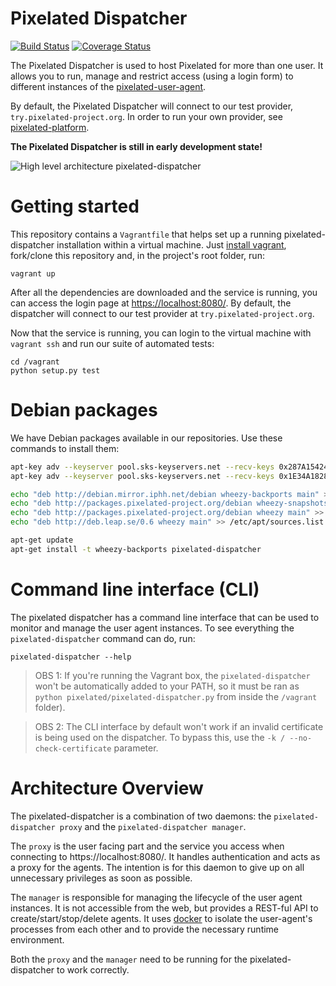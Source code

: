 Pixelated Dispatcher
====================

[![Build Status](https://travis-ci.org/pixelated-project/pixelated-dispatcher.svg?branch=master)](https://travis-ci.org/pixelated-project/pixelated-dispatcher)
[![Coverage Status](https://coveralls.io/repos/pixelated-project/pixelated-dispatcher/badge.svg?branch=master)](https://coveralls.io/r/pixelated-project/pixelated-dispatcher?branch=master)

The Pixelated Dispatcher is used to host Pixelated for more than one user. It allows you to run, manage and restrict access (using a login form) to different instances of the [pixelated-user-agent](https://github.com/pixelated-project/pixelated-user-agent).

By default, the Pixelated Dispatcher will connect to our test provider, `try.pixelated-project.org`. In order to run your own provider, see [pixelated-platform](https://github.com/pixelated-project/pixelated-platform).

**The Pixelated Dispatcher is still in early development state!**

![High level architecture pixelated-dispatcher](https://pixelated-project.org/assets/images/pixelated-dispatcher.png)


# Getting started

This repository contains a `Vagrantfile` that helps set up a running pixelated-dispatcher installation within a virtual machine. Just [install vagrant](https://www.vagrantup.com/downloads.html), fork/clone this repository and, in the project's root folder, run:

    vagrant up

After all the dependencies are downloaded and the service is running, you can access the login page at [https://localhost:8080/](https://localhost:8080/). By default, the dispatcher will connect to our test provider at `try.pixelated-project.org`.

Now that the service is running, you can login to the virtual machine with `vagrant ssh` and run our suite of automated tests:

    cd /vagrant
    python setup.py test



# Debian packages

We have Debian packages available in our repositories. Use these commands to install them:

```bash
apt-key adv --keyserver pool.sks-keyservers.net --recv-keys 0x287A1542472DC0E3
apt-key adv --keyserver pool.sks-keyservers.net --recv-keys 0x1E34A1828E207901

echo "deb http://debian.mirror.iphh.net/debian wheezy-backports main" >> /etc/apt/sources.list.d/backports.list
echo "deb http://packages.pixelated-project.org/debian wheezy-snapshots main" >> /etc/apt/sources.list.d/pixelated.list
echo "deb http://packages.pixelated-project.org/debian wheezy main" >> /etc/apt/sources.list.d/pixelated.list
echo "deb http://deb.leap.se/0.6 wheezy main" >> /etc/apt/sources.list.d/leap.list

apt-get update
apt-get install -t wheezy-backports pixelated-dispatcher
```


# Command line interface (CLI)

The pixelated dispatcher has a command line interface that can be used to monitor and manage the user agent instances. To see everything the `pixelated-dispatcher` command can do, run:

    pixelated-dispatcher --help


> OBS 1: If you're running the Vagrant box, the `pixelated-dispatcher` won't be automatically added to your PATH, so it must be ran as `python pixelated/pixelated-dispatcher.py` from inside the `/vagrant` folder).

> OBS 2: The CLI interface by default won't work if an invalid certificate is being used on the dispatcher. To bypass this, use the `-k / --no-check-certificate` parameter.


# Architecture Overview

The pixelated-dispatcher is a combination of two daemons: the `pixelated-dispatcher proxy` and the `pixelated-dispatcher manager`.

The `proxy` is the user facing part and the service you access when connecting to https://localhost:8080/.
It handles authentication and acts as a proxy for the agents. The intention is for this daemon to give up on all unnecessary privileges as soon as possible.

The `manager` is responsible for managing the lifecycle of the user agent instances. It is not accessible from the web, but provides a REST-ful API to create/start/stop/delete agents. It uses [docker](https://github.com/dotcloud/docker) to isolate the user-agent's processes from each other and to provide the necessary runtime environment.

Both the `proxy` and the `manager` need to be running for the pixelated-dispatcher to work correctly.
